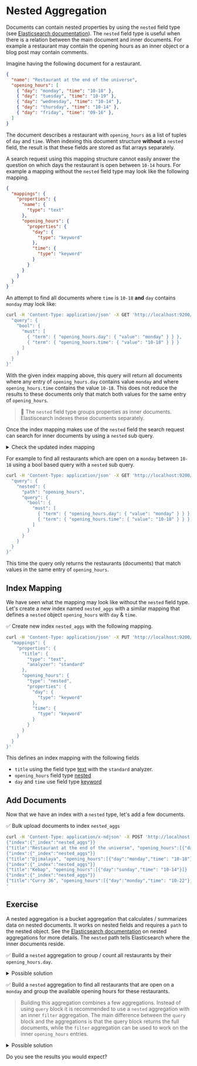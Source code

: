 # Nested Aggregation

Documents can contain nested properties by using the `nested` field type (see [Elasticsearch documentation](https://www.elastic.co/guide/en/elasticsearch/reference/current/nested.html)). The `nested` field type is useful when there is a relation between the main document and inner documents. For example a restaurant may contain the opening hours as an inner object or a blog post may contain comments.

Imagine having the following document for a restaurant.

```json
{
  "name": "Restaurant at the end of the universe",
  "opening_hours": [
    { "day": "monday", "time": "10-18" },
    { "day": "tuesday", "time": "10-19" },
    { "day": "wednesday", "time": "10-14" },
    { "day": "thursday", "time": "10-14" },
    { "day": "friday", "time": "09-16" },
  ]
}
```

The document describes a restaurant with `opening_hours` as a list of tuples of `day` and `time`.
When indexing this document structure **without** a `nested` field, the result is that these fields are stored as flat arrays separately.

A search request using this mapping structure cannot easily answer the question on which days the restaurant is open between `10-14` hours.
For example a mapping without the `nested` field type may look like the following mapping.

```json
{
  "mappings": {
    "properties": {
      "name": {
        "type": "text"
      },
      "opening_hours": {
        "properties": {
          "day": {
            "type": "keyword"
          },
          "time": {
            "type": "keyword"
          }
        }
      }
    }
  }
}
```

An attempt to find all documents where `time` is `10-18` **and** `day` contains `monday` may look like:

```bash
curl -H 'Content-Type: application/json' -X GET 'http://localhost:9200/nested_aggs/_search?pretty' -d '{
  "query": {
    "bool": {
      "must": [
        { "term": { "opening_hours.day": { "value": "monday" } } },
        { "term": { "opening_hours.time": { "value": "10-18" } } }
      ]
    }
  }
}'
```

With the given index mapping above, this query will return all documents where any entry of `opening_hours.day` contains value `monday` and where `opening_hours.time` contains the value `10-18`. This does not reduce the results to these documents only that match both values for the same entry of `opening_hours`.

> **🔎** The `nested` field type groups properties as inner documents. Elastiscearch indexes these documents separately.

Once the index mapping makes use of the `nested` field the search request can search for inner documents by using a `nested` sub query.

<details>
<summary>Check the updated index mapping</summary>

The updated mapping with a `nested` field type may look as follows.

```json
{
  "mappings": {
    "properties": {
      "name": {
        "type": "text"
      },
      "opening_hours": {
        "tytpe": "nested",
        "properties": {
          "day": {
            "type": "keyword"
          },
          "time": {
            "type": "keyword"
          }
        }
      }
    }
  }
}
```

This marks the `opening_hourss` field as a `nested` field.

</details>

For example to find all restaurants which are open on a `monday` between `10-18` using a bool based query with a `nested` sub query.

```bash
curl -H 'Content-Type: application/json' -X GET 'http://localhost:9200/nested_aggs/_search?pretty' -d '{
  "query": {
    "nested": {
      "path": "opening_hours",
      "query": {
        "bool": {
          "must": [
            { "term": { "opening_hours.day": { "value": "monday" } } },
            { "term": { "opening_hours.time": { "value": "10-18" } } }
          ]
        }
      }
    }
  }
}'
```

This time the query only returns the restaurants (documents) that match values in the same entry of `opening_hours`.


## Index Mapping

We have seen what the mapping may look like without the `nested` field type. Let's create a new index named `nested_aggs` with a similar mapping that defines a `nested` object `opening_hours` with `day` & `time`.

✅ Create new index `nested_aggs` with the following mapping.

```bash
curl -H 'Content-Type: application/json' -X PUT 'http://localhost:9200/nested_aggs' -d '{
  "mappings": {
    "properties": {
      "title": {
        "type": "text",
        "analyzer": "standard"
      },
      "opening_hours": {
        "type": "nested",
        "properties": {
          "day": {
            "type": "keyword"
          },
          "time": {
            "type": "keyword"
          }
        }
      }
    }
  }
}'
```

This defines an index mapping with the following fields

* `title` using the field type [text](https://www.elastic.co/guide/en/elasticsearch/reference/current/text.html) with the `standard` analyzer.
* `opening_hours` field type [nested](https://www.elastic.co/guide/en/elasticsearch/reference/current/nested.html)
* `day` and `time` use field type [keyword](https://www.elastic.co/guide/en/elasticsearch/reference/current/keyword.html)


## Add Documents

Now that we have an index with a `nested` type, let's add a few documents.

✅ Bulk upload documents to index `nested_aggs`

```bash
curl -H 'Content-Type: application/x-ndjson' -X POST 'http://localhost:9200/nested_aggs/_bulk' -d '
{"index":{"_index":"nested_aggs"}}
{"title":"Restaurant at the end of the universe", "opening_hours":[{"day":"monday","time":"10-18"},{"day":"wednesday","time":"10-15"}, {"day":"friday","time":"10-15"}]}
{"index":{"_index":"nested_aggs"}}
{"title":"Djimalaya", "opening_hours":[{"day":"monday","time": "10-18"}, {"day":"wednesday","time":"10-18"}, {"day":"friday","time":"10-18"}]}
{"index":{"_index":"nested_aggs"}}
{"title":"Kebap", "opening_hours":[{"day":"sunday","time": "10-14"}]}
{"index":{"_index":"nested_aggs"}}
{"title":"Curry 36", "opening_hours":[{"day":"monday","time": "10-22"},{"day":"tuesday","time": "10-14"},{"day":"thursday","time": "10-18"}]}
'
```


## Exercise

A nested aggregation is a bucket aggregation that calculates / summarizes data on nested documents.
It works on nested fields and requires a `path` to the nested object. See the [Elasticsearch documentation](https://www.elastic.co/guide/en/elasticsearch/reference/current/search-aggregations-bucket-nested-aggregation.html) on nested aggregations for more details.
The `nested` path tells Elasticsearch where the inner documents reside.

✅ Build a `nested` aggregation to group / count all restaurants by their `opening_hours.day`.

<details>
<summary>Possible solution</summary>

This solution uses a `nested` aggregation.

```bash
curl -H 'Content-Type: application/json' -X GET 'http://localhost:9200/nested_aggs/_search?pretty' -d '{
  "size": 0,
  "aggs": {
    "open restaurants": {
      "nested": { "path": "opening_hours" },
      "aggs": {
        "by day": {
          "terms": {
            "field": "opening_hours.day"
          }
        }
      }
    }
  }
}'
```
</details>

✅ Build a `nested` aggregation to find all restaurants that are open on a `monday` and group the available opening hours for these restaurants.

> Building this aggregation combines a few aggregations. Instead of using `query` block it is recommended to use a `nested` aggregation with an inner `filter` aggregation. The main difference between the `query` block and the aggregations is that the query block returns the full documents, while the `filter` aggregation can be used to work on the inner `opening_hours` entries.

<details>
<summary>Possible solution</summary>

This query below uses a `nested` aggregation with an inner `filter` aggregation to find all documents that have `opening_hours.day` set to `monday`, groups all hits using a `terms` aggregation. The result is the list of opening hours slots of all restaurants open on a Monday.

```bash
curl -H 'Content-Type: application/json' -X GET 'http://localhost:9200/nested_aggs/_search?pretty' -d '{
  "size": 0,
  "aggs": {
    "restaurants": {
      "nested": {
        "path": "opening_hours"
      },
      "aggs": {
        "monday": {
          "filter": {
            "term": {
              "opening_hours.day": "monday"
            }
          },
          "aggs": {
            "open hours": {
              "terms": {
                "field": "opening_hours.time"
              }
            }
          }
        }
      }
    }
  }
}'
```
</details>

Do you see the results you would expect?
